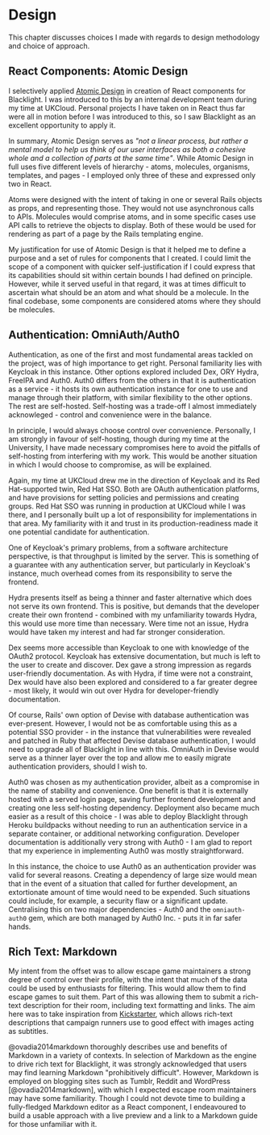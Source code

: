 # Design

<!--
This should explain the design technique chosen (and justify why it is
appropriate) from the various ones available; it should select a suitable subset
of the things described in the analysis chapter and develop a design. Where
trade-offs exist between different designs, the chosen approach should be
justified. Suitable diagram-techniques (e.g. UML, other drawings) should be used
where appropriate. If a method is applied selectively, explain which parts were
used and why. Experimental projects should pay careful attention to control
conditions, samples selected, etc. to ensure a valid result.
-->

This chapter discusses choices I made with regards to design methodology and
choice of approach. 

## React Components: Atomic Design

I selectively applied [Atomic
Design](https://atomicdesign.bradfrost.com/chapter-2/) in creation of React
components for Blacklight. I was introduced to this by an internal development
team during my time at UKCloud. Personal projects I have taken on in React thus
far were all in motion before I was introduced to this, so I saw Blacklight as
an excellent opportunity to apply it.

In summary, Atomic Design serves as *"not a linear
process, but rather a mental model to help us think of our user interfaces as
both a cohesive whole and a collection of parts *at the same time*"*<!-- FIXME:
https://atomicdesign.bradfrost.com/chapter-2/ -->. While Atomic Design in full
uses five different levels of hierarchy - atoms, molecules, organisms,
templates, and pages - I employed only three of these and expressed only two in
React.

Atoms were designed with the intent of taking in one or several Rails objects as
props, and representing those. They would not use asynchronous calls to APIs.
Molecules would comprise atoms, and in some specific cases use API calls to
retrieve the objects to display. Both of these would be used for rendering as
part of a page by the Rails templating engine.

My justification for use of Atomic Design is that it helped me to define a
purpose and a set of rules for components that I created. I could limit the
scope of a component with quicker self-justification if I could express that its
capabilities should sit within certain bounds I had defined on principle.
However, while it served useful in that regard, it was at times difficult to
ascertain what should be an atom and what should be a molecule. <!-- FIXME:
review --> In the final codebase, some components are considered atoms where
they should be molecules.

## Authentication: OmniAuth/Auth0

Authentication, as one of the first and most fundamental areas tackled on the
project, was of high importance to get right. Personal familiarity lies with
Keycloak in this instance. Other options explored included Dex, ORY Hydra,
FreeIPA and Auth0. Auth0 differs from the others in that it is authentication as
a service - it hosts its own authentication instance for one to use and manage
through their platform, with similar flexibility to the other options. The rest
are self-hosted. Self-hosting was a trade-off I almost immediately acknowleged -
control and convenience were in the balance.

In principle, I would always choose control over convenience. Personally, I am
strongly in favour of self-hosting, though during my time at the University, I
have made necessary compromises here to avoid the pitfalls of self-hosting from
interfering with my work. This would be another situation in which I would
choose to compromise, as will be explained.

Again, my time at UKCloud drew me in the direction of Keycloak and its Red
Hat-supported twin, Red Hat SSO. Both are OAuth authentication platforms, and
have provisions for setting policies and permissions and creating groups. Red
Hat SSO was running in production at UKCloud while I was there, and I personally
built up a lot of responsibility for implementations in that area. My
familiarity with it and trust in its production-readiness made it one potential
candidate for authentication.

One of Keycloak's primary problems, from a software architecture perspective, is
that throughput is limited by the server. This is something of a guarantee with
any authentication server, but particularly in Keycloak's instance, much
overhead comes from its responsibility to serve the frontend.

Hydra presents itself as being a thinner and faster alternative which does not
serve its own frontend. This is positive, but demands that the developer create
their own frontend - combined with my unfamiliarity towards Hydra, this would
use more time than necessary. Were time not an issue, Hydra would have taken my
interest and had far stronger consideration. 

Dex seems more accessible than Keycloak to one with knowledge of the OAuth2
protocol. Keycloak has extensive documentation, but much is left to the user to
create and discover. Dex gave a strong impression as regards user-friendly
documentation. As with Hydra, if time were not a constraint, Dex would have also
been explored and considered to a far greater degree - most likely, it would
win out over Hydra for developer-friendly documentation.

Of course, Rails' own option of Devise with database authentication was
ever-present. However, I would not be as comfortable using this as a potential
SSO provider - in the instance that vulnerabilities were revealed and patched in
Ruby that affected Devise database authentication, I would need to upgrade all
of Blacklight in line with this. OmniAuth in Devise would serve as a thinner
layer over the top and allow me to easily migrate authentication providers,
should I wish to.

Auth0 was chosen as my authentication provider, albeit as a compromise in the
name of stability and convenience. One benefit is that it is externally hosted
with a served login page, saving further frontend development and creating one
less self-hosting dependency. Deployment also became much easier as a result of
this choice - I was able to deploy Blacklight through Heroku buildpacks without
needing to run an authentication service in a separate container, or additional
networking configuration. Developer documentation is additionally very strong
with Auth0 - I am glad to report that my experience in implementing Auth0 was
mostly straightforward.

In this instance, the choice to use Auth0 as an authentication provider was
valid for several reasons. Creating a dependency of large size would mean that
in the event of a situation that called for further development, an extortionate
amount of time would need to be expended. Such situations could include, for
example, a security flaw or a significant update. Centralising this on two major
dependencies - Auth0 and the `omniauth-auth0` gem, which are both managed by
Auth0 Inc. - puts it in far safer hands.

## Rich Text: Markdown

My intent from the offset was to allow escape game maintainers a strong degree
of control over their profile, with the intent that much of the data could be
used by enthusiasts for filtering. This would allow them to find escape games to
suit them. Part of this was allowing them to submit a rich-text description for
their room, including text formatting and links. The aim here was to take
inspiration from [Kickstarter](https://kickstarter.com), which allows rich-text
descriptions that campaign runners use to good effect with images acting as
subtitles. <!-- TODO: attach screencap -->

@ovadia2014markdown thoroughly describes use and benefits of Markdown in a
variety of contexts. In selection of Markdown as the engine to drive rich text
for Blacklight, it was strongly acknowledged that users may find learning
Markdown "prohibitively difficult". However, Markdown is employed on blogging
sites such as Tumblr, Reddit and WordPress [@ovadia2014markdown], with which I
expected escape room maintainers may have some familiarity. Though I could not
devote time to building a fully-fledged Markdown editor as a React component, I
endeavoured to build a usable approach with a live preview and a link to a
Markdown guide for those unfamiliar with it.